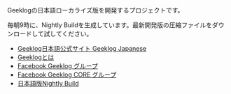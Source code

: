 Geeklogの日本語ローカライズ版を開発するプロジェクトです。

毎朝9時に、Nightly Buildを生成しています。最新開発版の圧縮ファイルをダウンロードして試してください。

  * [Geeklog日本語公式サイト Geeklog Japanese](http://www.geeklog.jp)
  * [Geeklogとは](http://wiki.geeklog.jp/index.php/IntroDoc14)
  * [Facebook Geeklog グループ](https://www.facebook.com/groups/geeklogjp/)
  * [Facebook Geeklog CORE グループ](https://www.facebook.com/groups/geeklogjp.core/)
  * [日本語版Nightly Build](ftp://ftp.back-street.net/pub/geeklog-jp/)